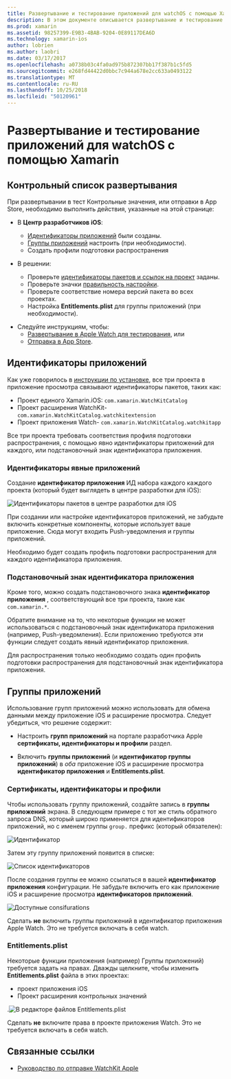 ```yaml
---
title: Развертывание и тестирование приложений для watchOS с помощью Xamarin
description: В этом документе описывается развертывание и тестирование приложений watchOS, созданных с помощью Xamarin. Он представлен контрольный список развертывания, обсуждаются явные и идентификаторы, приложений подстановочный знак и смотрит на группы приложений.
ms.prod: xamarin
ms.assetid: 98257399-E9B3-4BAB-9204-0E89117DEA6D
ms.technology: xamarin-ios
author: lobrien
ms.author: laobri
ms.date: 03/17/2017
ms.openlocfilehash: a0738b03c4fa0ad975b872307bb17f387b1c5fd5
ms.sourcegitcommit: e268fd44422d0bbc7c944a678e2cc633a0493122
ms.translationtype: MT
ms.contentlocale: ru-RU
ms.lasthandoff: 10/25/2018
ms.locfileid: "50120961"
---
```

# <a name="deploying-and-testing-watchos-apps-with-xamarin"></a>Развертывание и тестирование приложений для watchOS с помощью Xamarin

## <a name="deployment-checklist"></a>Контрольный список развертывания

При развертывании в тест Контрольные значения, или отправки в App Store, необходимо выполнить действия, указанные на этой странице:

- В **Центр разработчиков iOS**:
  - [Идентификаторы приложений](#App_IDs) были созданы.
  - [Группы приложений](#App_Groups) настроить (при необходимости).
  - Создать профили подготовки распространения

- В решении:

  - Проверьте [идентификаторы пакетов и ссылок на проект](~/ios/watchos/get-started/installation.md) заданы.
  - Проверьте значки [правильность настройки](~/ios/watchos/app-fundamentals/icons.md).
  - Проверьте соответствие номера версий пакета во всех проектах.
  - Настройка **Entitlements.plist** для группы приложений (при необходимости).

* Следуйте инструкциям, чтобы:
  - [Развертывание в Apple Watch для тестирования](~/ios/watchos/deploy-test/device.md), или
  - [Отправка в App Store](~/ios/watchos/deploy-test/appstore.md).

<a name="App_IDs"/>

## <a name="app-ids"></a>Идентификаторы приложений

Как уже говорилось в [инструкции по установке](~/ios/watchos/get-started/installation.md), все три проекта в приложение просмотра связывают идентификаторы пакетов, таких как:

- Проект единого Xamarin.iOS: `com.xamarin.WatchKitCatalog`
- Проект расширения WatchKit- `com.xamarin.WatchKitCatalog.watchkitextension`
- Проект приложения Watch- `com.xamarin.WatchKitCatalog.watchkitapp`

Все три проекта требовать соответствия профиля подготовки распространения, с помощью явно идентификаторы приложений для каждого, или подстановочный знак идентификатора приложения.

### <a name="explicit-app-ids"></a>Идентификаторы явные приложений

Создание **идентификатор приложения** ИД набора каждого каждого проекта (который будет выглядеть в центре разработки для iOS):

![Идентификаторы пакетов в центре разработки для iOS](images/appids-specific-sml.png)

При создании или настройке идентификаторов приложений, не забудьте включить конкретные компоненты, которые использует ваше приложение. Сюда могут входить Push-уведомления и группы приложений.

Необходимо будет создать профиль подготовки распространения для каждого идентификатора приложения.

### <a name="wildcard-app-id"></a>Подстановочный знак идентификатора приложения

Кроме того, можно создать подстановочного знака **идентификатор приложения** , соответствующий все три проекта, такие как `com.xamarin.*`.

Обратите внимание на то, что некоторые функции не может использоваться с подстановочный знак идентификатора приложения (например, Push-уведомления). Если приложению требуются эти функции следует создать явный идентификатор приложения.

Для распространения только необходимо создать один профиль подготовки распространения для подстановочный знак идентификатора приложения.

<a name="App_Groups" />

## <a name="app-groups"></a>Группы приложений

Использование групп приложений можно использовать для обмена данными между приложение iOS и расширение просмотра. Следует убедиться, что решение содержит:

- Настроить **групп приложений** на портале разработчика Apple **сертификаты, идентификаторы и профили** раздел.

- Включить **группы приложений** (и **идентификатор группы приложений**) в *оба* приложение iOS и расширение просмотра **идентификатор приложения** и  **Entitlements.plist**.

### <a name="certificates-identifiers--profiles"></a>Сертификаты, идентификаторы и профили

Чтобы использовать группу приложений, создайте запись в **группы приложений** экрана. В следующем примере с тот же стиль обратного запроса DNS, который широко применяется для идентификаторов приложений, но с именем группы `group.` префикс (который обязателен):

![Идентификатор](images/appgroups-new-sml.png)

Затем эту группу приложений появится в списке:

![Список идентификаторов](images/appgroups-setup-sml.png)

После создания группы ее можно ссылаться в вашей **идентификатор приложения** конфигурации. Не забудьте включить его как приложение iOS и расширение просмотра **идентификаторов приложений**.

![Доступные consifurations](images/appgroups-sml.png)

Сделать **не** включить группы приложений в идентификатор приложения Apple Watch. Это не требуется включать в себя watch.

### <a name="entitlementsplist"></a>Entitlements.plist

Некоторые функции приложения (например) Группы приложений) требуется задать на правах.
Дважды щелкните, чтобы изменить **Entitlements.plist** файла в этих проектах:

- проект приложения iOS
- Проект расширения контрольных значений

.![В редакторе файлов Entitlements.plist](images/entitlements-plist-sml.png)

Сделать **не** включите права в проекте приложения Watch. Это не требуется включать в себя watch.

## <a name="related-links"></a>Связанные ссылки

- [Руководство по отправке WatchKit Apple](https://developer.apple.com/app-store/watch/)
